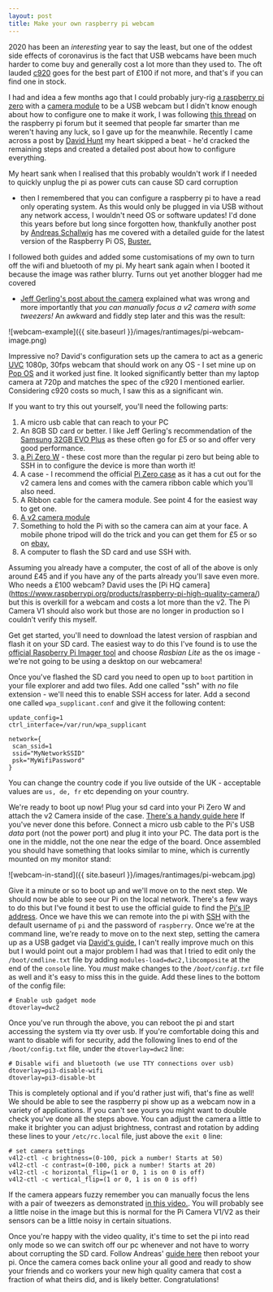 ```yaml
---
layout: post
title: Make your own raspberry pi webcam
---
```


2020 has been an _interesting_ year to say the least, but one of the oddest side effects of coronavirus is the fact that USB webcams 
have been much harder to come buy and generally cost a lot more than they used to. 
The oft lauded [c920](https://www.logitech.com/en-us/product/hd-pro-webcam-c920) goes for the best part of £100 if not more, 
and that's if you can find one in stock.

I had and idea a few months ago that I could probably jury-rig [a raspberry pi zero](https://www.raspberrypi.org/products/raspberry-pi-zero-w/) 
with a [camera module](https://www.raspberrypi.org/products/camera-module-v2/) to be a USB webcam but I didn't know enough about how to configure one 
to make it work, I was following [this thread](https://www.raspberrypi.org/forums/viewtopic.php?f=38&t=148361) on the raspberry pi forum but 
it seemed that people far smarter than me weren't having any luck, so I gave up for the meanwhile. 
Recently I came across a post by [David Hunt](http://www.davidhunt.ie/raspberry-pi-zero-with-pi-camera-as-usb-webcam) 
my heart skipped a beat - he'd cracked the remaining steps and created a detailed post about how to configure everything.

My heart sank when I realised that this probably wouldn't work if I needed to quickly unplug the pi as power cuts can cause SD card corruption 
- then I remembered that you can configure a raspberry pi to have a read only operating system. 
As this would only be plugged in via USB without any network access, I wouldn't need OS or software updates! 
I'd done this years before but long since forgotten how, 
thankfully another post by [Andreas Schallwig](https://medium.com/swlh/make-your-raspberry-pi-file-system-read-only-raspbian-buster-c558694de79) 
has me covered with a detailed guide for the latest version of the Raspberry Pi OS, [Buster.](https://www.raspberrypi.org/blog/buster-the-new-version-of-raspbian/)

I followed both guides and added some customisations of my own to turn off the wifi and bluetooth of my pi. 
My heart sank again when I booted it because the image was rather blurry. Turns out yet another blogger had me covered 
- [Jeff Gerling's post about the camera](https://www.jeffgeerling.com/blog/2017/fixing-blurry-focus-on-some-raspberry-pi-camera-v2-models) 
explained what was wrong and more importantly that _you can manually focus a v2 camera with some tweezers!_ 
An awkward and fiddly step later and this was the result:

![webcam-example]({{ site.baseurl }}/images/rantimages/pi-webcam-image.png)

Impressive no? David's configuration sets up the camera to act as a generic [UVC](https://en.wikipedia.org/wiki/USB_video_device_class) 1080p, 
30fps webcam that should work on any OS - I set mine up on [Pop OS](https://pop.system76.com/) and it worked just fine. 
It looked significantly better than my laptop camera at 720p and matches the spec of the c920 I mentioned earlier. 
Considering c920 costs so much, I saw this as a significant win.

If you want to try this out yourself, you'll need the following parts:

1) A micro usb cable that can reach to your PC
2) An 8GB SD card or better. I like Jeff Gerling's recommendation of the [Samsung 32GB EVO Plus](https://www.jeffgeerling.com/blog/2019/raspberry-pi-microsd-card-performance-comparison-2019) as these often go for £5 or so and offer very good performance.
3) [a Pi Zero W](https://www.raspberrypi.org/products/raspberry-pi-zero-w/) - these cost more than the regular pi zero but being able to SSH in to configure the device is more than worth it!
4) A case - I recommend the official [Pi Zero case](https://thepihut.com/products/official-raspberry-pi-zero-case) as it has a cut out for the v2 camera lens and comes with the camera ribbon cable which you'll also need.
5) A Ribbon cable for the camera module. See point 4 for the easiest way to get one.
6) [A v2 camera module](https://www.raspberrypi.org/products/camera-module-v2/)
7) Something to hold the Pi with so the camera can aim at your face. A mobile phone tripod will do the trick and you can get them for £5 or so on [ebay.](https://www.ebay.co.uk/)
8) A computer to flash the SD card and use SSH with.

Assuming you already have a computer, the cost of all of the above is only around £45 and if you have any of the parts already you'll save even more. 
Who needs a £100 webcam? David uses the [Pi HQ camera] (https://www.raspberrypi.org/products/raspberry-pi-high-quality-camera/) but 
this is overkill for a webcam and costs a lot more than the v2. 
The Pi Camera V1 should also work but those are no longer in production so I couldn't verify this myself.

Get get started, you'll need to download the latest version of raspbian and flash it on your SD card. 
The easiest way to do this I've found is to use the [official Raspberry Pi Imager tool](https://www.raspberrypi.org/blog/raspberry-pi-imager-imaging-utility/) 
and choose _Rasbian Lite_ as the os image - we're not going to be using a desktop on our webcamera!

Once you've flashed the SD card you need to open up to `boot` partition in your file explorer and add two files. 
Add one called "ssh" with _no_ file extension - we'll need this to enable SSH access for later. Add a second one called `wpa_supplicant.conf` 
and give it the following content:

```country=gb
update_config=1
ctrl_interface=/var/run/wpa_supplicant

network={
 scan_ssid=1
 ssid="MyNetworkSSID"
 psk="MyWifiPassword"
}
```

You can change the country code if you live outside of the UK - acceptable values are `us, de, fr` etc depending on your country.

We're ready to boot up now! Plug your sd card into your Pi Zero W and attach the v2 Camera inside of the case. 
[There's a handy guide here](https://www.youtube.com/watch?v=xjRFtqHAztA) If you've never done this before. 
Connect a micro usb cable to the Pi's USB _data_ port (not the power port) and plug it into your PC. The data port is the one in the middle, 
not the one near the edge of the board. Once assembled you should have something that looks similar to mine, which is currently mounted on my monitor stand:

![webcam-in-stand]({{ site.baseurl }}/images/rantimages/pi-webcam.jpg)

Give it a minute or so to boot up and we'll move on to the next step. We should now be able to see our Pi on the local network. 
There's a few ways to do this but I've found it best to use the official guide to find the 
[Pi's IP address](https://www.raspberrypi.org/documentation/remote-access/ip-address.md). 
Once we have this we can remote into the pi with [SSH](https://www.raspberrypi.org/documentation/remote-access/ssh/) with the default username of `pi` 
and the password of `raspberry`. Once we're at the command line, we're ready to move on to the next step, setting the camera up as a 
USB gadget via [David's guide.](http://www.davidhunt.ie/raspberry-pi-zero-with-pi-camera-as-usb-webcam) I can't really improve much on this but 
I would point out a major problem I had was that I tried to edit only the `/boot/cmdline.txt` file by adding `modules-load=dwc2,libcomposite` at the 
end of the `console` line. You _must_ make changes to the _`/boot/config.txt`_ file as well and it's easy to miss this in the guide. Add these lines 
to the bottom of the config file:

```
# Enable usb gadget mode
dtoverlay=dwc2
```

Once you've run through the above, you can reboot the pi and start accessing the system via tty over usb. 
If you're comfortable doing this and want to disable wifi for security, add the following lines to end of the `/boot/config.txt` file, 
under the `dtoverlay=dwc2` line:

```
# Disable wifi and bluetooth (we use TTY connections over usb)
dtoverlay=pi3-disable-wifi
dtoverlay=pi3-disable-bt
```

This is completely optional and if you'd rather just wifi, that's fine as well! 
We should be able to see the raspberry pi show up as a webcam now in a variety of applications. 
If you can't see yours you might want to double check you've done all the steps above. 
You can adjust the camera a little to make it brighter you can adjust brightness, contrast and rotation by adding these lines to your `/etc/rc.local` file, 
just above the `exit 0` line:

```
# set camera settings
v4l2-ctl -c brightness=(0-100, pick a number! Starts at 50)
v4l2-ctl -c contrast=(0-100, pick a number! Starts at 20)
v4l2-ctl -c horizontal_flip=(1 or 0, 1 is on 0 is off)
v4l2-ctl -c vertical_flip=(1 or 0, 1 is on 0 is off)
```

If the camera appears fuzzy remember you can manually focus the lens with a pair of tweezers as demonstrated 
[in this video.](https://www.youtube.com/watch?v=xjRFtqHAztA). 
You will probably see a little noise in the image but this is normal for the Pi Camera V1/V2 as their sensors can be a little noisy in certain situations.

Once you're happy with the video quality, it's time to set the pi into read only mode so we can switch off our pc whenever and 
not have to worry about corrupting the SD card. Follow Andreas' [guide here](https://medium.com/swlh/make-your-raspberry-pi-file-system-read-only-raspbian-buster-c558694de79) then reboot your pi. 
Once the camera comes back online your all good and ready to show your friends and co workers your new high quality camera 
that cost a fraction of what theirs did, and is likely better. Congratulations!
